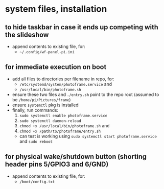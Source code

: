 # system files, installation
## to hide taskbar in case it ends up competing with the slideshow
- append contents to existing file, for:
    - `~/.config/wf-panel-pi.ini`
## for immediate execution on boot
- add all files to directories per filename in repo, for:
    - `/etc/systemd/system/photoframe.service` and
    - `/usr/local/bin/photoframe.sh`
- ensure these two files and `./entry.sh` point to the repo root (assumed to be `/home/pi/Pictures/frame`)
- ensure `systemctl` pkg is installed
- finally, run commands:
    1. `sudo systemctl enable photoframe.service`
    2. `sudo systemctl daemon-reload`
    3. `chmod +x /usr/local/bin/photoframe.sh` and
    4. `chmod +x /path/to/photoframe/entry.sh`
    - can test is working using `sudo systemctl start photoframe.service` and `sudo reboot`
## for physical wake/shutdown button (shorting header pins 5/GPIO3 and 6/GND)
- append contents to existing file, for:
    - `/boot/config.txt`


